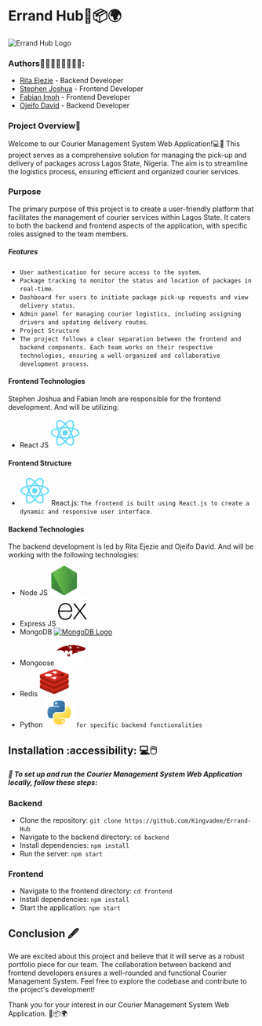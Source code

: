 # Errand Hub🚚📦🌍
<img src="https://private-user-images.githubusercontent.com/125440789/310174676-1f8556da-810a-43b4-88c5-a1f006233c22.jpg?jwt=eyJhbGciOiJIUzI1NiIsInR5cCI6IkpXVCJ9.eyJpc3MiOiJnaXRodWIuY29tIiwiYXVkIjoicmF3LmdpdGh1YnVzZXJjb250ZW50LmNvbSIsImtleSI6ImtleTUiLCJleHAiOjE3MDk2NTI5MDIsIm5iZiI6MTcwOTY1MjYwMiwicGF0aCI6Ii8xMjU0NDA3ODkvMzEwMTc0Njc2LTFmODU1NmRhLTgxMGEtNDNiNC04OGM1LWExZjAwNjIzM2MyMi5qcGc_WC1BbXotQWxnb3JpdGhtPUFXUzQtSE1BQy1TSEEyNTYmWC1BbXotQ3JlZGVudGlhbD1BS0lBVkNPRFlMU0E1M1BRSzRaQSUyRjIwMjQwMzA1JTJGdXMtZWFzdC0xJTJGczMlMkZhd3M0X3JlcXVlc3QmWC1BbXotRGF0ZT0yMDI0MDMwNVQxNTMwMDJaJlgtQW16LUV4cGlyZXM9MzAwJlgtQW16LVNpZ25hdHVyZT1iODJiYmQxZGYxZGJiMmJlYzFiOGEwMzBhZDVmNTkxZmNhYzRjZmNkMTE4MmFiZDVjNzA3Mjg4NmFmODExOWFiJlgtQW16LVNpZ25lZEhlYWRlcnM9aG9zdCZhY3Rvcl9pZD0wJmtleV9pZD0wJnJlcG9faWQ9MCJ9.dhCkKkzSEzc_MJLjEsadR81zkmrH-JHhT74YSV9ZXj4" alt="Errand Hub Logo" style="width: 250px;">


### Authors👩‍💻👨‍💻👩‍💻👨‍💻:
- [Rita Ejezie](https://github.com/Rita2024) - Backend Developer 
- [Stephen Joshua](https://github.com/Joshpee22) - Frontend Developer 
- [Fabian Imoh](https://github.com/Fabianphilip) - Frontend Developer 
- [Ojeifo David](https://github.com/Kingvadee) - Backend Developer 

### Project Overview📃
Welcome to our Courier Management System Web Application!💻🚀
This project serves as a comprehensive solution for managing the pick-up and delivery of packages across Lagos State, Nigeria. The aim is to streamline the logistics process, ensuring efficient and organized courier services.

### Purpose
The primary purpose of this project is to create a user-friendly platform that facilitates the management of courier services within Lagos State. It caters to both the backend and frontend aspects of the application, with specific roles assigned to the team members.

##### Features
- `User authentication for secure access to the system`.
- `Package tracking to monitor the status and location of packages in real-time`.
- `Dashboard for users to initiate package pick-up requests and view delivery status`.
- `Admin panel for managing courier logistics, including assigning drivers and updating delivery routes`.
- `Project Structure`
- `The project follows a clear separation between the frontend and backend components. Each team works on their respective technologies, ensuring a well-organized and collaborative development process`.


#### Frontend Technologies
Stephen Joshua and Fabian Imoh are responsible for the frontend development. And will be utilizing:

- React JS [<img src="https://raw.githubusercontent.com/devicons/devicon/master/icons/react/react-original.svg" width="60" height="60" alt="React.js Logo">](https://reactjs.org/)
#### Frontend Structure
- [<img src="https://raw.githubusercontent.com/devicons/devicon/master/icons/react/react-original.svg" width="60" height="60" alt="React.js Logo">](https://reactjs.org/) React.js: `The frontend is built using React.js to create a dynamic and responsive user interface`.
  
#### Backend Technologies
The backend development is led by Rita Ejezie and Ojeifo David. And will be working with the following technologies:
- Node JS [<img src="https://raw.githubusercontent.com/devicons/devicon/master/icons/nodejs/nodejs-original.svg" width="60" height="60" alt="Node.js Logo">](https://nodejs.org/)
- Express JS [<img src="https://raw.githubusercontent.com/devicons/devicon/master/icons/express/express-original.svg" width="60" height="60" alt="Express.js Logo">](https://expressjs.com/)
- MongoDB [<img src="https://webassets.mongodb.com/_com_assets/cms/mongodb_logo1-76twgcu2dm.png" width="60" height="60" alt="MongoDB Logo">](https://www.mongodb.com/)
- Mongoose [<img src="https://raw.githubusercontent.com/devicons/devicon/master/icons/mongoose/mongoose-original.svg" width="60" height="60" alt="Mongoose Logo">](https://mongoosejs.com/)
- Redis [<img src="https://raw.githubusercontent.com/devicons/devicon/master/icons/redis/redis-original.svg" width="60" height="60" alt="Redis Logo">](https://redis.io/)
- Python [<img src="https://raw.githubusercontent.com/devicons/devicon/master/icons/python/python-original.svg" width="60" height="60" alt="Python Logo">](https://www.python.org/) `for specific backend functionalities`

## Installation :accessibility: 💻🖱️
##### 🧰 To set up and run the Courier Management System Web Application locally, follow these steps:
### Backend
- Clone the repository: `git clone https://github.com/Kingvadee/Errand-Hub`
- Navigate to the backend directory: `cd backend`
- Install dependencies: `npm install`
- Run the server: `npm start`
### Frontend
- Navigate to the frontend directory: `cd frontend`
- Install dependencies: `npm install`
- Start the application: `npm start`

## Conclusion 🖋️
We are excited about this project and believe that it will serve as a robust portfolio piece for our team. The collaboration between backend and frontend developers ensures a well-rounded and functional Courier Management System. Feel free to explore the codebase and contribute to the project's development!

Thank you for your interest in our Courier Management System Web Application. 🚚📦🌍
